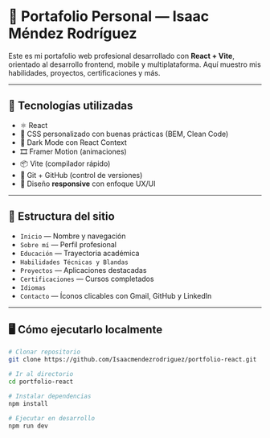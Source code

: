 # 💼 Portafolio Personal — Isaac Méndez Rodríguez

Este es mi portafolio web profesional desarrollado con **React + Vite**, orientado al desarrollo frontend, mobile y multiplataforma. Aquí muestro mis habilidades, proyectos, certificaciones y más.

---

## 🚀 Tecnologías utilizadas

- ⚛️ React
- 🎨 CSS personalizado con buenas prácticas (BEM, Clean Code)
- 🌙 Dark Mode con React Context
- 🎞️ Framer Motion (animaciones)
- 📦 Vite (compilador rápido)
- 💾 Git + GitHub (control de versiones)
- 📱 Diseño **responsive** con enfoque UX/UI

---

## 🧠 Estructura del sitio

- `Inicio` — Nombre y navegación
- `Sobre mí` — Perfil profesional
- `Educación` — Trayectoria académica
- `Habilidades Técnicas y Blandas`
- `Proyectos` — Aplicaciones destacadas
- `Certificaciones` — Cursos completados
- `Idiomas`
- `Contacto` — Íconos clicables con Gmail, GitHub y LinkedIn

---

## 🖥️ Cómo ejecutarlo localmente

```bash
# Clonar repositorio
git clone https://github.com/Isaacmendezrodriguez/portfolio-react.git

# Ir al directorio
cd portfolio-react

# Instalar dependencias
npm install

# Ejecutar en desarrollo
npm run dev
